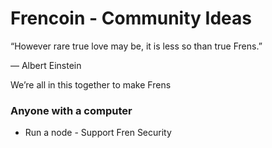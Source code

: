 # Frencoin - Community Ideas

“However rare true love may be, it is less so than true Frens.”

― Albert Einstein 

We’re all in this together to make Frens

### Anyone with a computer
* Run a node - Support Fren Security

